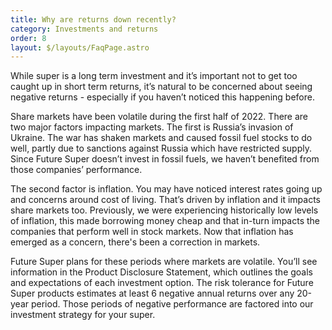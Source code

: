 ```yaml
---
title: Why are returns down recently?
category: Investments and returns
order: 8
layout: $/layouts/FaqPage.astro
---
```

While super is a long term investment and it’s important not to get too caught up in short term returns, it’s natural to be concerned about seeing negative returns - especially if you haven’t noticed this happening before. 



Share markets have been volatile during the first half of 2022. There are two major factors impacting markets. The first is Russia’s invasion of Ukraine. The war has shaken markets and caused fossil fuel stocks to do well, partly due to sanctions against Russia which have restricted supply. Since Future Super doesn’t invest in fossil fuels, we haven’t benefited from those companies’ performance. 


The second factor is inflation. You may have noticed interest rates going up and concerns around cost of living. That’s driven by inflation and it impacts share markets too. Previously, we were experiencing historically low levels of inflation, this made borrowing money cheap and that in-turn impacts the companies that perform well in stock markets. Now that inflation has emerged as a concern, there's been a correction in markets.



Future Super plans for these periods where markets are volatile. You’ll see information in the Product Disclosure Statement, which outlines the goals and expectations of each investment option. The risk tolerance for Future Super products estimates at least 6 negative annual returns over any 20-year period. Those periods of negative performance are factored into our investment strategy for your super. 
